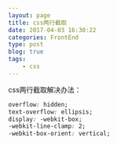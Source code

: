 ```yaml
---
layout: page
title: css两行截取
date: 2017-04-03 16:30:22
categories: FrontEnd
type: post
blog: true
tags: 
    - css
---
```


css两行截取解决办法：
<!-- more -->

```css
overflow: hidden;
text-overflow: ellipsis;
display: -webkit-box;
-webkit-line-clamp: 2;
-webkit-box-orient: vertical;
```